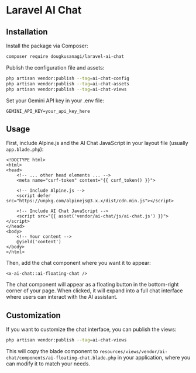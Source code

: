 # Laravel AI Chat

## Installation

Install the package via Composer:

```bash
composer require dougkusanagi/laravel-ai-chat
```

Publish the configuration file and assets:

```bash
php artisan vendor:publish --tag=ai-chat-config
php artisan vendor:publish --tag=ai-chat-assets
php artisan vendor:publish --tag=ai-chat-views
```

Set your Gemini API key in your .env file:

```env
GEMINI_API_KEY=your_api_key_here
```

## Usage

First, include Alpine.js and the AI Chat JavaScript in your layout file (usually `app.blade.php`):

```blade
<!DOCTYPE html>
<html>
<head>
    <!-- ... other head elements ... -->
    <meta name="csrf-token" content="{{ csrf_token() }}">
    
    <!-- Include Alpine.js -->
    <script defer src="https://unpkg.com/alpinejs@3.x.x/dist/cdn.min.js"></script>
    
    <!-- Include AI Chat JavaScript -->
    <script src="{{ asset('vendor/ai-chat/js/ai-chat.js') }}"></script>
</head>
<body>
    <!-- Your content -->
    @yield('content')
</body>
</html>
```

Then, add the chat component where you want it to appear:

```blade
<x-ai-chat::ai-floating-chat />
```

The chat component will appear as a floating button in the bottom-right corner of your page. When clicked, it will expand into a full chat interface where users can interact with the AI assistant.

## Customization

If you want to customize the chat interface, you can publish the views:

```bash
php artisan vendor:publish --tag=ai-chat-views
```

This will copy the blade component to `resources/views/vendor/ai-chat/components/ai-floating-chat.blade.php` in your application, where you can modify it to match your needs.
